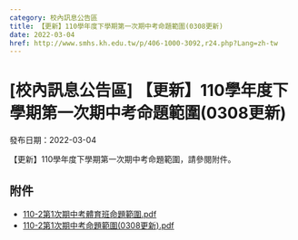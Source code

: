 ```yaml
---
category: 校內訊息公告區
title: 【更新】110學年度下學期第一次期中考命題範圍(0308更新)
date: 2022-03-04
href: http://www.smhs.kh.edu.tw/p/406-1000-3092,r24.php?Lang=zh-tw
---
```


# [校內訊息公告區] 【更新】110學年度下學期第一次期中考命題範圍(0308更新)

發布日期：2022-03-04

【更新】110學年度下學期第一次期中考命題範圍，請參閱附件。

## 附件

- [110-2第1次期中考體育班命題範圍.pdf](https://www.smhs.kh.edu.tw/var/file/0/1000/attach/85/pta_2858_7429150_79771.pdf)
- [110-2第1次期中考命題範圍(0308更新).pdf](https://www.smhs.kh.edu.tw/var/file/0/1000/attach/85/pta_2890_7512513_03381.pdf)
